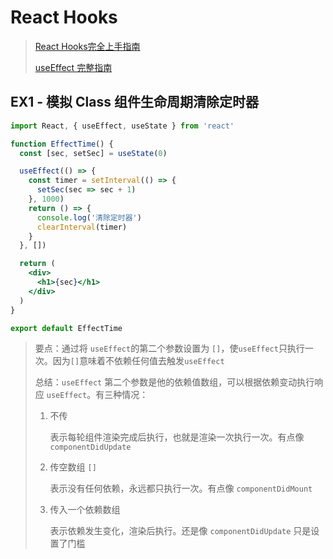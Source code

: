 # React Hooks

> [React Hooks完全上手指南](https://zhuanlan.zhihu.com/p/92211533?utm_source=com.yinxiang&utm_medium=social&utm_oi=55977860661248)
>
> [useEffect 完整指南](https://overreacted.io/zh-hans/a-complete-guide-to-useeffect/)

## EX1 - 模拟 Class 组件生命周期清除定时器

```jsx
import React, { useEffect, useState } from 'react'

function EffectTime() {
  const [sec, setSec] = useState(0)

  useEffect(() => {
    const timer = setInterval(() => {
      setSec(sec => sec + 1)
    }, 1000)
    return () => {
      console.log('清除定时器')
      clearInterval(timer)
    }
  }, [])

  return (
    <div>
      <h1>{sec}</h1>
    </div>
  )
}

export default EffectTime
```

> 要点：通过将 `useEffect`的第二个参数设置为 `[]`，使`useEffect`只执行一次。因为`[]`意味着不依赖任何值去触发`useEffect`
>
> 总结：`useEffect` 第二个参数是他的依赖值数组，可以根据依赖变动执行响应 `useEffect`。有三种情况：
>
> 1. 不传
>
>    表示每轮组件渲染完成后执行，也就是渲染一次执行一次。有点像 `componentDidUpdate`
>
> 2. 传空数组 `[]`
>
>    表示没有任何依赖，永远都只执行一次。有点像 `componentDidMount`
>
> 3. 传入一个依赖数组
>
>    表示依赖发生变化，渲染后执行。还是像 `componentDidUpdate` 只是设置了门槛
>

 